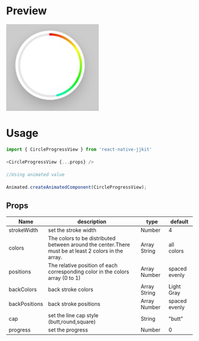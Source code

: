 
# Preview


<img src="../images/circleprogress.jpg" width="250" />


# Usage

```javascript
import { CircleProgressView } from 'react-native-jjkit'

<CircleProgressView {...props} />

//Using animated value

Animated.createAnimatedComponent(CircleProgressView);

```


## Props   

| Name | description | type | default |
| --- | --- | --- | --- |
| strokeWidth | set the stroke width | Number | 4 |
| colors |  The colors to be distributed between around the center.There must be at least 2 colors in the array. | Array String  | all colors |
| positions | The relative position of each corresponding color in the colors array (0 to 1)  | Array Number |  spaced evenly  |
| backColors | back stroke colors  | Array String  | Light Gray |
| backPositions |  back stroke positions | Array Number |  spaced evenly  |
| cap |  set the line cap style (butt,round,square) | String | "butt" |
| progress | set the progress  | Number | 0 |


